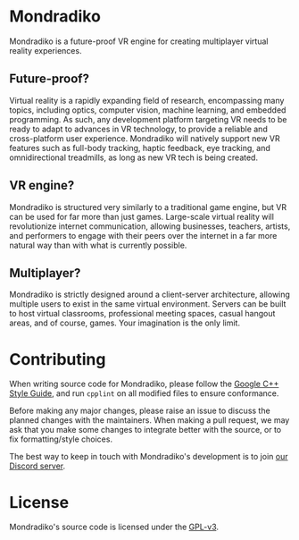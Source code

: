 # Mondradiko
Mondradiko is a future-proof VR engine for creating multiplayer virtual reality experiences.

## Future-proof?
Virtual reality is a rapidly expanding field of research, encompassing many topics, including optics, computer vision, machine learning, and embedded programming. As such, any development platform targeting VR needs to be ready to adapt to advances in VR technology, to provide a reliable and cross-platform user experience. Mondradiko will natively support new VR features such as full-body tracking, haptic feedback, eye tracking, and omnidirectional treadmills, as long as new VR tech is being created.

## VR engine?
Mondradiko is structured very similarly to a traditional game engine, but VR can be used for far more than just games. Large-scale virtual reality will revolutionize internet communication, allowing businesses, teachers, artists, and performers to engage with their peers over the internet in a far more natural way than with what is currently possible.

## Multiplayer?
Mondradiko is strictly designed around a client-server architecture, allowing multiple users to exist in the same virtual environment. Servers can be built to host virtual classrooms, professional meeting spaces, casual hangout areas, and of course, games. Your imagination is the only limit.

# Contributing
When writing source code for Mondradiko, please follow the [Google C++ Style Guide](https://google.github.io/styleguide/cppguide.html), and run `cpplint` on all modified files to ensure conformance.

Before making any major changes, please raise an issue to discuss the planned changes with the maintainers. When making a pull request, we may ask that you make some changes to integrate better with the source, or to fix formatting/style choices.

The best way to keep in touch with Mondradiko's development is to join [our Discord server](https://discord.gg/NENngxc).

# License
Mondradiko's source code is licensed under the [GPL-v3](https://www.gnu.org/licenses/).
